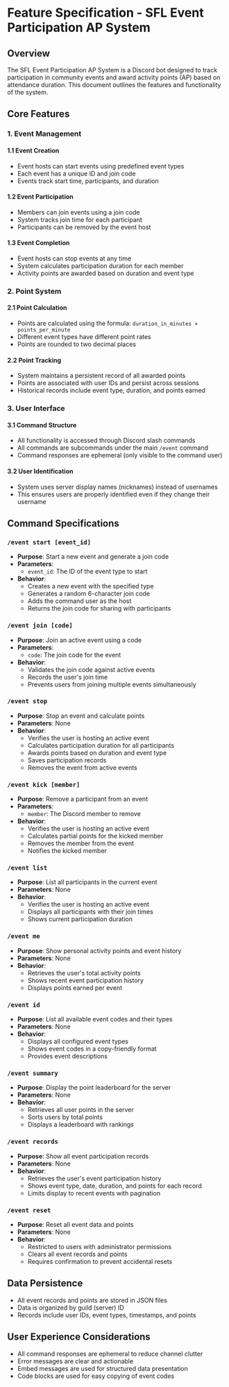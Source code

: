 # Feature Specification - SFL Event Participation AP System

## Overview

The SFL Event Participation AP System is a Discord bot designed to track participation in community events and award activity points (AP) based on attendance duration. This document outlines the features and functionality of the system.

## Core Features

### 1. Event Management

#### 1.1 Event Creation
- Event hosts can start events using predefined event types
- Each event has a unique ID and join code
- Events track start time, participants, and duration

#### 1.2 Event Participation
- Members can join events using a join code
- System tracks join time for each participant
- Participants can be removed by the event host

#### 1.3 Event Completion
- Event hosts can stop events at any time
- System calculates participation duration for each member
- Activity points are awarded based on duration and event type

### 2. Point System

#### 2.1 Point Calculation
- Points are calculated using the formula: `duration_in_minutes × points_per_minute`
- Different event types have different point rates
- Points are rounded to two decimal places

#### 2.2 Point Tracking
- System maintains a persistent record of all awarded points
- Points are associated with user IDs and persist across sessions
- Historical records include event type, duration, and points earned

### 3. User Interface

#### 3.1 Command Structure
- All functionality is accessed through Discord slash commands
- All commands are subcommands under the main `/event` command
- Command responses are ephemeral (only visible to the command user)

#### 3.2 User Identification
- System uses server display names (nicknames) instead of usernames
- This ensures users are properly identified even if they change their username

## Command Specifications

### `/event start [event_id]`
- **Purpose**: Start a new event and generate a join code
- **Parameters**: 
  - `event_id`: The ID of the event type to start
- **Behavior**:
  - Creates a new event with the specified type
  - Generates a random 6-character join code
  - Adds the command user as the host
  - Returns the join code for sharing with participants

### `/event join [code]`
- **Purpose**: Join an active event using a code
- **Parameters**:
  - `code`: The join code for the event
- **Behavior**:
  - Validates the join code against active events
  - Records the user's join time
  - Prevents users from joining multiple events simultaneously

### `/event stop`
- **Purpose**: Stop an event and calculate points
- **Parameters**: None
- **Behavior**:
  - Verifies the user is hosting an active event
  - Calculates participation duration for all participants
  - Awards points based on duration and event type
  - Saves participation records
  - Removes the event from active events

### `/event kick [member]`
- **Purpose**: Remove a participant from an event
- **Parameters**:
  - `member`: The Discord member to remove
- **Behavior**:
  - Verifies the user is hosting an active event
  - Calculates partial points for the kicked member
  - Removes the member from the event
  - Notifies the kicked member

### `/event list`
- **Purpose**: List all participants in the current event
- **Parameters**: None
- **Behavior**:
  - Verifies the user is hosting an active event
  - Displays all participants with their join times
  - Shows current participation duration

### `/event me`
- **Purpose**: Show personal activity points and event history
- **Parameters**: None
- **Behavior**:
  - Retrieves the user's total activity points
  - Shows recent event participation history
  - Displays points earned per event

### `/event id`
- **Purpose**: List all available event codes and their types
- **Parameters**: None
- **Behavior**:
  - Displays all configured event types
  - Shows event codes in a copy-friendly format
  - Provides event descriptions

### `/event summary`
- **Purpose**: Display the point leaderboard for the server
- **Parameters**: None
- **Behavior**:
  - Retrieves all user points in the server
  - Sorts users by total points
  - Displays a leaderboard with rankings

### `/event records`
- **Purpose**: Show all event participation records
- **Parameters**: None
- **Behavior**:
  - Retrieves the user's event participation history
  - Shows event type, date, duration, and points for each record
  - Limits display to recent events with pagination

### `/event reset`
- **Purpose**: Reset all event data and points
- **Parameters**: None
- **Behavior**:
  - Restricted to users with administrator permissions
  - Clears all event records and points
  - Requires confirmation to prevent accidental resets

## Data Persistence

- All event records and points are stored in JSON files
- Data is organized by guild (server) ID
- Records include user IDs, event types, timestamps, and points

## User Experience Considerations

- All command responses are ephemeral to reduce channel clutter
- Error messages are clear and actionable
- Embed messages are used for structured data presentation
- Code blocks are used for easy copying of event codes